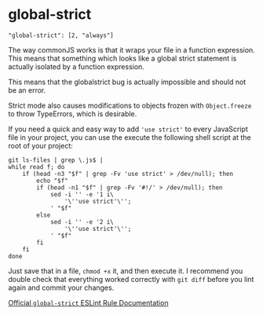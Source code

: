 # global-strict

    "global-strict": [2, "always"]

The way commonJS works is that it wraps your file in a
function expression. This means that something which looks
like a global strict statement is actually isolated by a
function expression.

This means that the globalstrict bug is actually impossible
and should not be an error.

Strict mode also causes modifications to objects frozen with
`Object.freeze` to throw TypeErrors, which is desirable.

If you need a quick and easy way to add `'use strict'` to
every JavaScript file in your project, you can use the
execute the following shell script at the root of your
project:

    git ls-files | grep \.js$ |
    while read f; do
        if (head -n3 "$f" | grep -Fv 'use strict' > /dev/null); then
            echo "$f"
            if (head -n1 "$f" | grep -Fv '#!/' > /dev/null); then
                sed -i '' -e '1 i\
                    '\''use strict'\'';
                ' "$f"
            else
                sed -i '' -e '2 i\
                    '\''use strict'\'';
                ' "$f"
            fi
        fi
    done

Just save that in a file, `chmod +x` it, and then execute
it. I recommend you double check that everything worked
correctly with `git diff` before you lint again and commit
your changes.

[Official `global-strict` ESLint Rule Documentation][global-strict-docs]

[global-strict-docs]: https://github.com/eslint/eslint/blob/master/docs/rules/global-strict.md
